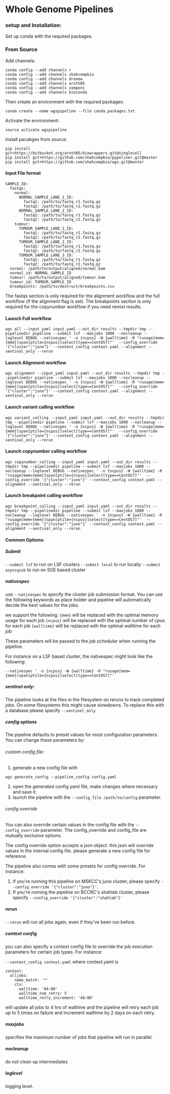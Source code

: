 # Whole Genome Pipelines




### setup and Installation:

Set up conda with the required packages.



### From Source
Add channels:
```
conda config --add channels r
conda config --add channels shahcompbio
conda config --add channels dranew
conda config --add channels aroth85
conda config --add channels componc
conda config --add channels bioconda
```

Then create an environment with the required packages:

```
conda create --name wgspipeline --file conda_packages.txt
```

Activate the environment:

```
source activate wgspipeline
```

Install pacakges from source:

```
pip install git+https://bitbucket.org/aroth85/biowrappers.git@singlecell
pip install git+https://github.com/shahcompbio/pypeliner.git@master
pip install git+https://github.com/shahcompbio/wgs.git@master
```

#### Input File format

```
SAMPLE_ID:
  fastqs:
    normal:
      NORMAL_SAMPLE_LANE_1_ID:
        fastq1: /path/to/fastq_r1.fastq.gz
        fastq2: /path/to/fastq_r2.fastq.gz
      NORMAL_SAMPLE_LANE_2_ID:
        fastq1: /path/to/fastq_r1.fastq.gz
        fastq2: /path/to/fastq_r2.fastq.gz
    tumour:
      TUMOUR_SAMPLE_LANE_1_ID:
        fastq1: /path/to/fastq_r1.fastq.gz
        fastq2: /path/to/fastq_r2.fastq.gz
      TUMOUR_SAMPLE_LANE_2_ID:
        fastq1: /path/to/fastq_r1.fastq.gz
        fastq2: /path/to/fastq_r2.fastq.gz
      TUMOUR_SAMPLE_LANE_3_ID:
        fastq1: /path/to/fastq_r1.fastq.gz
        fastq2: /path/to/fastq_r2.fastq.gz
  normal: /path/to/output/aligned/normal.bam
  normal_id: NORMAL_SAMPLE_ID
  tumour: /path/to/output/aligned/tumour.bam
  tumour_id: TUMOUR_SAMPLE_ID
  breakpoints: /path/to/destruct/breakpoints.csv
```

The fastqs section is only required for the alignment workflow and the full workflow (if the alignment flag is set).
The breakpoints section is only required for the copynumber workflow if you need remixt results. 

#### Launch Full workflow

```
wgs all --input_yaml input.yaml --out_dir results --tmpdir tmp --pipelinedir pipeline --submit lsf --maxjobs 1000 --nocleanup --loglevel DEBUG --nativespec ' -n {ncpus} -W {walltime} -R "rusage[mem={mem}]span[ptile={ncpus}]select[type==CentOS7]"'  --config_override '{"cluster":"juno"}' --context_config context.yaml --alignment --sentinal_only --rerun
```

#### Launch Alignment workflow

```
wgs alignment --input_yaml input.yaml --out_dir results --tmpdir tmp --pipelinedir pipeline --submit lsf --maxjobs 1000 --nocleanup --loglevel DEBUG --nativespec ' -n {ncpus} -W {walltime} -R "rusage[mem={mem}]span[ptile={ncpus}]select[type==CentOS7]"'  --config_override '{"cluster":"juno"}' --context_config context.yaml --alignment --sentinal_only --rerun
```

#### Launch variant calling workflow

```
wgs variant_calling --input_yaml input.yaml --out_dir results --tmpdir tmp --pipelinedir pipeline --submit lsf --maxjobs 1000 --nocleanup --loglevel DEBUG --nativespec ' -n {ncpus} -W {walltime} -R "rusage[mem={mem}]span[ptile={ncpus}]select[type==CentOS7]"'  --config_override '{"cluster":"juno"}' --context_config context.yaml --alignment --sentinal_only --rerun
```



#### Launch copynumber calling workflow

```
wgs copynumber_calling --input_yaml input.yaml --out_dir results --tmpdir tmp --pipelinedir pipeline --submit lsf --maxjobs 1000 --nocleanup --loglevel DEBUG --nativespec ' -n {ncpus} -W {walltime} -R "rusage[mem={mem}]span[ptile={ncpus}]select[type==CentOS7]"'  --config_override '{"cluster":"juno"}' --context_config context.yaml --alignment --sentinal_only --rerun
```

#### Launch breakpoint calling workflow

```
wgs breakpoint_calling --input_yaml input.yaml --out_dir results --tmpdir tmp --pipelinedir pipeline --submit lsf --maxjobs 1000 --nocleanup --loglevel DEBUG --nativespec ' -n {ncpus} -W {walltime} -R "rusage[mem={mem}]span[ptile={ncpus}]select[type==CentOS7]"'  --config_override '{"cluster":"juno"}' --context_config context.yaml --alignment --sentinal_only --rerun
```


#### Common Options:


##### Submit

`--submit lsf` to run on LSF clusters
`--submit local` to run locally
`--submit asyncqsub` to run on SGE based cluster

##### nativespec

use `--nativespec` to specify the cluster job submission format. You can use the following keywords as place holder and pipeline will automatically decide the best values for the jobs.

we support the following:
`{mem}` will be replaced with the optimal memory usage for each job
`{ncpus}` will be replaced with the optimal number of cpus for each job
`{walltime}` will be replaced with the optimal walltime for each job

These parameters will be passed to the job scheduler when running the pipeline.

For instance on a LSF based cluster, the nativespec might look like the following:

`--nativespec ' -n {ncpus} -W {walltime} -R "rusage[mem={mem}]span[ptile={ncpus}]select[type==CentOS7]"'`

##### sentinel only:
The pipeline looks at the files in the filesystem on reruns to track completed jobs. On some filesystems this might cause slowdowns. To replace this with a database please specify `--sentinel_only`


##### config options
The pipeline defaults to preset values for most configuration parameters. You can change these parameters by:

###### custom config file:
1. generate a new config file with

```
wgs generate_config --pipeline_config config.yaml
```
2. open the generated config yaml file, make changes where necessary and save it.
3. launch the pipeline with the `--config_file /path/to/config` parameter.

###### config override
You can also override certain values in the config file with the `--config_override` parameter. The config_override and config_file are mutually exclusive options.

The config override option accepts a json object. this json will override values in the internal config file. please generate a new config file for reference.

The pipeline also comes with some presets for config override. For instance:
1. if you're running this pipeline on MSKCC's juno cluster, please specify `--config_override '{"cluster":"juno"}'`.
2. If you're running the pipeline on BCCRC's shahlab cluster, please specify `--config_override '{"cluster":"shahlab"}'`

##### rerun
`--rerun` will run all jobs again, even if they've been run before.

##### context config

you can also specify a context config file to override the job execution parameters for certain job types. 
For instance:

`--context_config context.yaml` 
where context.yaml is
```
context:
  alljobs:
    name_match: '*'
    ctx:
      walltime: '04:00'
      walltime_num_retry: 5
      walltime_retry_increment: '48:00'
```
will update all jobs to 4 hrs of walltime and the pipeline will retry each job up to 5 times on failure and increment walltime by 2 days on each retry.

##### maxjobs
specifies the maximum number of jobs that pipeline will run in parallel.

##### nocleanup
do not clean up intermediates

##### loglevel
logging level. 

